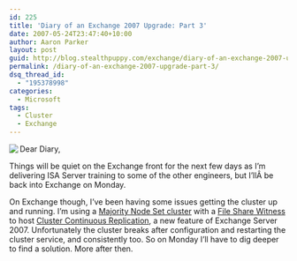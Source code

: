 ```yaml
---
id: 225
title: 'Diary of an Exchange 2007 Upgrade: Part 3'
date: 2007-05-24T23:47:40+10:00
author: Aaron Parker
layout: post
guid: http://blog.stealthpuppy.com/exchange/diary-of-an-exchange-2007-upgrade-part-3
permalink: /diary-of-an-exchange-2007-upgrade-part-3/
dsq_thread_id:
  - "195378998"
categories:
  - Microsoft
tags:
  - Cluster
  - Exchange
---
```

<img align="left" src="http://stealthpuppy.com/wp-content/uploads/2007/05/exchange3.png" />Dear Diary,

Things will be quiet on the Exchange front for the next few days as I&#8217;m delivering ISA Server training to some of the other engineers, but I&#8217;llÂ be back into Exchange on Monday.

On Exchange though, I&#8217;ve been having some issues getting the cluster up and running. I&#8217;m using a [Majority Node Set cluster](http://technet2.microsoft.com/windowsserver/en/library/e70333db-5048-4a56-b5a9-8353756de10b1033.mspx?mfr=true) with a [File Share Witness](http://technet.microsoft.com/en-us/library/5b549e8d-444d-4c3f-928f-b24c1dd19f8f.aspx) to host [Cluster Continuous Replication](http://technet.microsoft.com/en-us/library/c5f5da15-f593-40c1-838d-e6123adb5e10.aspx), a new feature of Exchange Server 2007. Unfortunately the cluster breaks after configuration and restarting the cluster service, and consistently too. So on Monday I&#8217;ll have to dig deeper to find a solution. More after then.